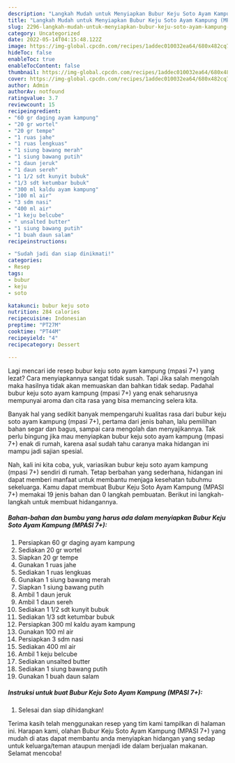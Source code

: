 ```yaml
---
description: "Langkah Mudah untuk Menyiapkan Bubur Keju Soto Ayam Kampung (MPASI 7+) yang Lezat, Buat Buka Puasa Bisa Manjain Lidah"
title: "Langkah Mudah untuk Menyiapkan Bubur Keju Soto Ayam Kampung (MPASI 7+) yang Lezat, Buat Buka Puasa Bisa Manjain Lidah"
slug: 2296-langkah-mudah-untuk-menyiapkan-bubur-keju-soto-ayam-kampung-mpasi-7-yang-lezat-buat-buka-puasa-bisa-manjain-lidah
category: Uncategorized
date: 2022-05-14T04:15:48.122Z
image: https://img-global.cpcdn.com/recipes/1addec010032ea64/680x482cq70/bubur-keju-soto-ayam-kampung-mpasi-7-foto-resep-utama.jpg
hideToc: false
enableToc: true
enableTocContent: false
thumbnail: https://img-global.cpcdn.com/recipes/1addec010032ea64/680x482cq70/bubur-keju-soto-ayam-kampung-mpasi-7-foto-resep-utama.jpg
cover: https://img-global.cpcdn.com/recipes/1addec010032ea64/680x482cq70/bubur-keju-soto-ayam-kampung-mpasi-7-foto-resep-utama.jpg
author: Admin
authorAv: notfound
ratingvalue: 3.7
reviewcount: 15
recipeingredient:
- "60 gr daging ayam kampung"
- "20 gr wortel"
- "20 gr tempe"
- "1 ruas jahe"
- "1 ruas lengkuas"
- "1 siung bawang merah"
- "1 siung bawang putih"
- "1 daun jeruk"
- "1 daun sereh"
- "1 1/2 sdt kunyit bubuk"
- "1/3 sdt ketumbar bubuk"
- "300 ml kaldu ayam kampung"
- "100 ml air"
- "3 sdm nasi"
- "400 ml air"
- "1 keju belcube"
- " unsalted butter"
- "1 siung bawang putih"
- "1 buah daun salam"
recipeinstructions:

- "Sudah jadi dan siap dinikmati!"
categories:
- Resep
tags:
- bubur
- keju
- soto

katakunci: bubur keju soto 
nutrition: 284 calories
recipecuisine: Indonesian
preptime: "PT27M"
cooktime: "PT44M"
recipeyield: "4"
recipecategory: Dessert

---
```



Lagi mencari ide resep bubur keju soto ayam kampung (mpasi 7+) yang lezat? Cara menyiapkannya sangat tidak susah. Tapi Jika salah mengolah maka hasilnya tidak akan memuaskan dan bahkan tidak sedap. Padahal bubur keju soto ayam kampung (mpasi 7+) yang enak seharusnya mempunyai aroma dan cita rasa yang bisa memancing selera kita.


Banyak hal yang sedikit banyak mempengaruhi kualitas rasa dari bubur keju soto ayam kampung (mpasi 7+), pertama dari jenis bahan, lalu pemilihan bahan segar dan bagus, sampai cara mengolah dan menyajikannya. Tak perlu bingung jika mau menyiapkan bubur keju soto ayam kampung (mpasi 7+) enak di rumah, karena asal sudah tahu caranya maka hidangan ini mampu jadi sajian spesial.




Nah, kali ini kita coba, yuk, variasikan bubur keju soto ayam kampung (mpasi 7+) sendiri di rumah. Tetap berbahan yang sederhana, hidangan ini dapat memberi manfaat untuk membantu menjaga kesehatan tubuhmu sekeluarga. Kamu dapat membuat Bubur Keju Soto Ayam Kampung (MPASI 7+) memakai 19 jenis bahan dan 0 langkah pembuatan. Berikut ini langkah-langkah untuk membuat hidangannya.

<!--inarticleads1-->

##### Bahan-bahan dan bumbu yang harus ada dalam menyiapkan Bubur Keju Soto Ayam Kampung (MPASI 7+):

1. Persiapkan 60 gr daging ayam kampung
1. Sediakan 20 gr wortel
1. Siapkan 20 gr tempe
1. Gunakan 1 ruas jahe
1. Sediakan 1 ruas lengkuas
1. Gunakan 1 siung bawang merah
1. Siapkan 1 siung bawang putih
1. Ambil 1 daun jeruk
1. Ambil 1 daun sereh
1. Sediakan 1 1/2 sdt kunyit bubuk
1. Sediakan 1/3 sdt ketumbar bubuk
1. Persiapkan 300 ml kaldu ayam kampung
1. Gunakan 100 ml air
1. Persiapkan 3 sdm nasi
1. Sediakan 400 ml air
1. Ambil 1 keju belcube
1. Sediakan  unsalted butter
1. Sediakan 1 siung bawang putih
1. Gunakan 1 buah daun salam




<!--inarticleads2-->

##### Instruksi untuk buat Bubur Keju Soto Ayam Kampung (MPASI 7+):


1. Selesai dan siap dihidangkan!



Terima kasih telah menggunakan resep yang tim kami tampilkan di halaman ini. Harapan kami, olahan Bubur Keju Soto Ayam Kampung (MPASI 7+) yang mudah di atas dapat membantu anda menyiapkan hidangan yang sedap untuk keluarga/teman ataupun menjadi ide dalam berjualan makanan. Selamat mencoba!
